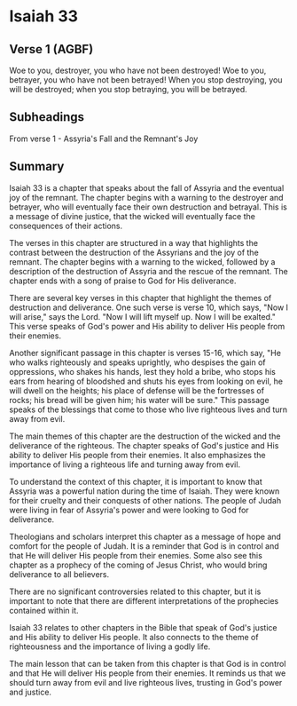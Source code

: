 # Isaiah 33

## Verse 1 (AGBF)

Woe to you, destroyer, you who have not been destroyed! Woe to you, betrayer, you who have not been betrayed! When you stop destroying, you will be destroyed; when you stop betraying, you will be betrayed.

## Subheadings

From verse 1 - Assyria's Fall and the Remnant's Joy

## Summary

Isaiah 33 is a chapter that speaks about the fall of Assyria and the eventual joy of the remnant. The chapter begins with a warning to the destroyer and betrayer, who will eventually face their own destruction and betrayal. This is a message of divine justice, that the wicked will eventually face the consequences of their actions.

The verses in this chapter are structured in a way that highlights the contrast between the destruction of the Assyrians and the joy of the remnant. The chapter begins with a warning to the wicked, followed by a description of the destruction of Assyria and the rescue of the remnant. The chapter ends with a song of praise to God for His deliverance.

There are several key verses in this chapter that highlight the themes of destruction and deliverance. One such verse is verse 10, which says, "Now I will arise," says the Lord. "Now I will lift myself up. Now I will be exalted." This verse speaks of God's power and His ability to deliver His people from their enemies.

Another significant passage in this chapter is verses 15-16, which say, "He who walks righteously and speaks uprightly, who despises the gain of oppressions, who shakes his hands, lest they hold a bribe, who stops his ears from hearing of bloodshed and shuts his eyes from looking on evil, he will dwell on the heights; his place of defense will be the fortresses of rocks; his bread will be given him; his water will be sure." This passage speaks of the blessings that come to those who live righteous lives and turn away from evil.

The main themes of this chapter are the destruction of the wicked and the deliverance of the righteous. The chapter speaks of God's justice and His ability to deliver His people from their enemies. It also emphasizes the importance of living a righteous life and turning away from evil.

To understand the context of this chapter, it is important to know that Assyria was a powerful nation during the time of Isaiah. They were known for their cruelty and their conquests of other nations. The people of Judah were living in fear of Assyria's power and were looking to God for deliverance.

Theologians and scholars interpret this chapter as a message of hope and comfort for the people of Judah. It is a reminder that God is in control and that He will deliver His people from their enemies. Some also see this chapter as a prophecy of the coming of Jesus Christ, who would bring deliverance to all believers.

There are no significant controversies related to this chapter, but it is important to note that there are different interpretations of the prophecies contained within it.

Isaiah 33 relates to other chapters in the Bible that speak of God's justice and His ability to deliver His people. It also connects to the theme of righteousness and the importance of living a godly life.

The main lesson that can be taken from this chapter is that God is in control and that He will deliver His people from their enemies. It reminds us that we should turn away from evil and live righteous lives, trusting in God's power and justice.